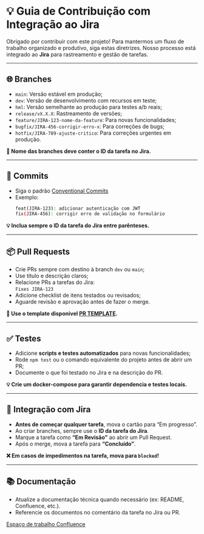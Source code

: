 # 💡 Guia de Contribuição com Integração ao Jira

Obrigado por contribuir com este projeto! Para mantermos um fluxo de trabalho organizado e produtivo, siga estas diretrizes. Nosso processo está integrado ao **Jira** para rastreamento e gestão de tarefas.

---

## 🌐 Branches

- `main`: Versão estável em produção; 
- `dev`: Versão de desenvolvimento com recursos em teste; 
- `hml`: Versão semelhante ao produção para testes a/b reais;
- `release/vX.X.X`: Rastreamento de versões;   
- `feature/JIRA-123-nome-da-feature`: Para novas funcionalidades;
- `bugfix/JIRA-456-corrigir-erro-x`: Para correções de bugs; 
- `hotfix/JIRA-789-ajuste-critico`: Para correções urgentes em produção.

**🔗 Nome das branches deve conter o ID da tarefa no Jira.**

---

## 📌 Commits

- Siga o padrão [Conventional Commits](https://www.conventionalcommits.org/pt-br/v1.0.0/)
- Exemplo:  
  ```bash
  feat(JIRA-123): adicionar autenticação com JWT
  fix(JIRA-456): corrigir erro de validação no formulário
  ```

**💡 Inclua sempre o ID da tarefa do Jira entre parênteses.**

---

## 📦 Pull Requests

- Crie PRs sempre com destino à branch `dev` ou `main`; 
- Use título e descrição claros; 
- Relacione PRs a tarefas do Jira:  
  `Fixes JIRA-123`
- Adicione checklist de itens testados ou revisados; 
- Aguarde revisão e aprovação antes de fazer o merge.

**🚨 Use o template disponivel [PR TEMPLATE](./github/PULL_REQUEST_TEMPLATE.md).**

---

## ✅ Testes

- Adicione **scripts e testes automatizados** para novas funcionalidades; 
- Rode `npm test` ou o comando equivalente do projeto antes de abrir um PR; 
- Documente o que foi testado no Jira e na descrição do PR.

**💡 Crie um docker-compose para garantir dependencia e testes locais.**

---

## 📌 Integração com Jira

- **Antes de começar qualquer tarefa**, mova o cartão para “Em progresso”.
- Ao criar branches, sempre use o **ID da tarefa do Jira**.
- Marque a tarefa como **“Em Revisão”** ao abrir um Pull Request.
- Após o merge, mova a tarefa para **“Concluído”**.

**❌ Em casos de impedimentos na tarefa, mova para `blocked`!** 

---

## 📚 Documentação

- Atualize a documentação técnica quando necessário (ex: README, Confluence, etc.).
- Referencie os documentos no comentário da tarefa no Jira ou PR.

[Espaço de trabalho Confluence](https://alencar-consultorias.atlassian.net/wiki/spaces/tsaas/overview?homepageId=3899698)